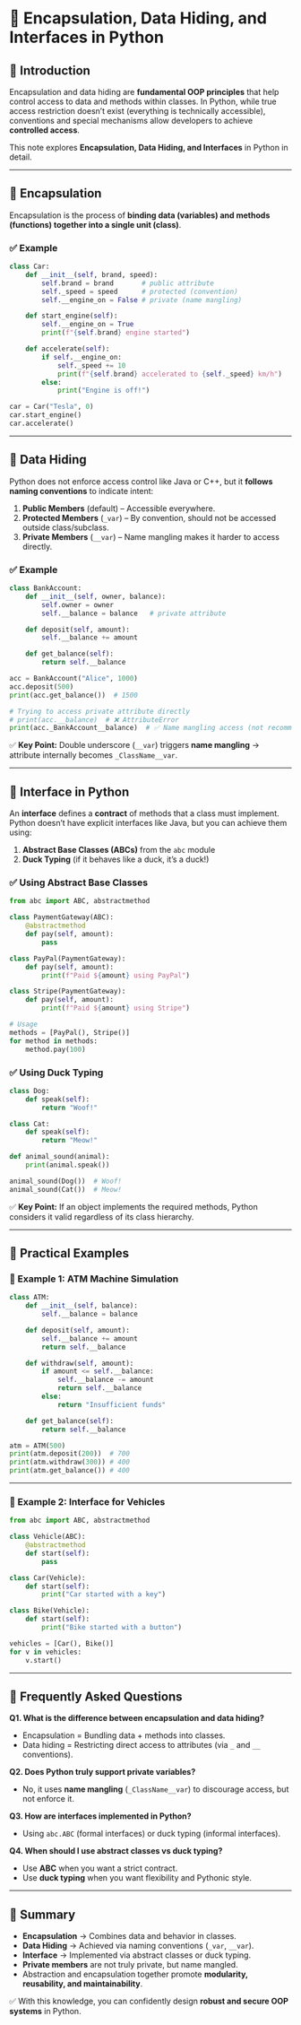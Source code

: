 # 🐍 Encapsulation, Data Hiding, and Interfaces in Python

## 🔹 Introduction

Encapsulation and data hiding are **fundamental OOP principles** that help control access to data and methods within classes. In Python, while true access restriction doesn’t exist (everything is technically accessible), conventions and special mechanisms allow developers to achieve **controlled access**.

This note explores **Encapsulation, Data Hiding, and Interfaces** in Python in detail.

---

## 🔹 Encapsulation

Encapsulation is the process of **binding data (variables) and methods (functions) together into a single unit (class)**.

### ✅ Example

```python
class Car:
    def __init__(self, brand, speed):
        self.brand = brand       # public attribute
        self._speed = speed      # protected (convention)
        self.__engine_on = False # private (name mangling)

    def start_engine(self):
        self.__engine_on = True
        print(f"{self.brand} engine started")

    def accelerate(self):
        if self.__engine_on:
            self._speed += 10
            print(f"{self.brand} accelerated to {self._speed} km/h")
        else:
            print("Engine is off!")

car = Car("Tesla", 0)
car.start_engine()
car.accelerate()
```

---

## 🔹 Data Hiding

Python does not enforce access control like Java or C++, but it **follows naming conventions** to indicate intent:

1. **Public Members** (default) – Accessible everywhere.
2. **Protected Members** (`_var`) – By convention, should not be accessed outside class/subclass.
3. **Private Members** (`__var`) – Name mangling makes it harder to access directly.

### ✅ Example

```python
class BankAccount:
    def __init__(self, owner, balance):
        self.owner = owner
        self.__balance = balance   # private attribute

    def deposit(self, amount):
        self.__balance += amount

    def get_balance(self):
        return self.__balance

acc = BankAccount("Alice", 1000)
acc.deposit(500)
print(acc.get_balance())  # 1500

# Trying to access private attribute directly
# print(acc.__balance)  # ❌ AttributeError
print(acc._BankAccount__balance)  # ✅ Name mangling access (not recommended)
```

✅ **Key Point:** Double underscore (`__var`) triggers **name mangling** → attribute internally becomes `_ClassName__var`.

---

## 🔹 Interface in Python

An **interface** defines a **contract** of methods that a class must implement. Python doesn’t have explicit interfaces like Java, but you can achieve them using:

1. **Abstract Base Classes (ABCs)** from the `abc` module
2. **Duck Typing** (if it behaves like a duck, it’s a duck!)

### ✅ Using Abstract Base Classes

```python
from abc import ABC, abstractmethod

class PaymentGateway(ABC):
    @abstractmethod
    def pay(self, amount):
        pass

class PayPal(PaymentGateway):
    def pay(self, amount):
        print(f"Paid ${amount} using PayPal")

class Stripe(PaymentGateway):
    def pay(self, amount):
        print(f"Paid ${amount} using Stripe")

# Usage
methods = [PayPal(), Stripe()]
for method in methods:
    method.pay(100)
```

### ✅ Using Duck Typing

```python
class Dog:
    def speak(self):
        return "Woof!"

class Cat:
    def speak(self):
        return "Meow!"

def animal_sound(animal):
    print(animal.speak())

animal_sound(Dog())  # Woof!
animal_sound(Cat())  # Meow!
```

✅ **Key Point:** If an object implements the required methods, Python considers it valid regardless of its class hierarchy.

---

## 🔹 Practical Examples

### 📌 Example 1: ATM Machine Simulation

```python
class ATM:
    def __init__(self, balance):
        self.__balance = balance

    def deposit(self, amount):
        self.__balance += amount
        return self.__balance

    def withdraw(self, amount):
        if amount <= self.__balance:
            self.__balance -= amount
            return self.__balance
        else:
            return "Insufficient funds"

    def get_balance(self):
        return self.__balance

atm = ATM(500)
print(atm.deposit(200))  # 700
print(atm.withdraw(300)) # 400
print(atm.get_balance()) # 400
```

---

### 📌 Example 2: Interface for Vehicles

```python
from abc import ABC, abstractmethod

class Vehicle(ABC):
    @abstractmethod
    def start(self):
        pass

class Car(Vehicle):
    def start(self):
        print("Car started with a key")

class Bike(Vehicle):
    def start(self):
        print("Bike started with a button")

vehicles = [Car(), Bike()]
for v in vehicles:
    v.start()
```

---

## 🔹 Frequently Asked Questions

**Q1. What is the difference between encapsulation and data hiding?**  

- Encapsulation = Bundling data + methods into classes.  
- Data hiding = Restricting direct access to attributes (via `_` and `__` conventions).  

**Q2. Does Python truly support private variables?**  

- No, it uses **name mangling** (`_ClassName__var`) to discourage access, but not enforce it.  

**Q3. How are interfaces implemented in Python?**  

- Using `abc.ABC` (formal interfaces) or duck typing (informal interfaces).  

**Q4. When should I use abstract classes vs duck typing?**  

- Use **ABC** when you want a strict contract.  
- Use **duck typing** when you want flexibility and Pythonic style.  

---

## 🔹 Summary

- **Encapsulation** → Combines data and behavior in classes.  
- **Data Hiding** → Achieved via naming conventions (`_var`, `__var`).  
- **Interface** → Implemented via abstract classes or duck typing.  
- **Private members** are not truly private, but name mangled.  
- Abstraction and encapsulation together promote **modularity, reusability, and maintainability**.  

✅ With this knowledge, you can confidently design **robust and secure OOP systems** in Python.
